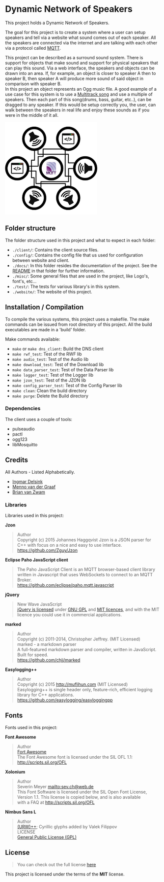 # Dynamic Network of Speakers

This project holds a Dynamic Network of Speakers.

The goal for this project is to create a system where a user can setup speakers
and tell via a website what sound comes out of each speaker.
All the speakers are connected via the internet and are talking with each other
via a protocol called [MQTT](http://mqtt.org/).


This project can be described as a surround sound system.
There is support for objects that make sound and support for physical speakers that can play this sound.
Via a web interface, the speakers and objects can be drawn into an area.
If, for example, an object is closer to speaker A then to speaker B, then speaker A will produce more sound of said object in comparison with speaker B.  
In this project an object represents an Ogg music file.
A good example of a use case for this system is to use a [Multitrack song](https://en.wikipedia.org/wiki/Multitrack_recording) and use a multiple of speakers.
Then each part of this song(drums, bass, guitar, etc..), can be dragged to any speaker.
If this would be setup correctly you, the user, can walk between the speakers in real life and enjoy these sounds as if you were in the middle of it all.

<img src="./misc/logo/dynamic_network_of_speakers.png" alt="DNS" width="300">

## Folder structure

The folder structure used in this project and what to expect in each folder:

-   `./client/`: Contains the client source files.
-   `./config/`: Contains the config file that us used for configuration between website and client.
-   `./docs/`: In this folder resides the documentation of the project. See the [README](./docs/README.md) in that folder for further information.
-   `./misc/`: Some general files that are used in the project, like Logo's, font's, etc...
-   `./test/`: The tests for various library's in this system.
-   `./website/`: The website of this project.

## Installation / Compilation

To compile the various systems, this project uses a makefile.
The make commands can be issued from root directory of this project.
All the build executables are made in a 'build' folder.

Make commands available:

- `make` or `make dns_client`: Build the DNS client
- `make rwf_test`: Test of the RWF lib
- `make audio_test`: Test of the Audio lib
- `make download_test`: Test of the Download lib
- `make data_parser_test`: Test of the Data Parser lib
- `make logger_test`: Test of the Logger lib
- `make jzon_test`: Test of the JZON lib
- `make config_parser_test`: Test of the Config Parser lib
- `make clean`: Clean the build directory
- `make purge`: Delete the Build directory

### Dependencies
The client uses a couple of tools:
- pulseaudio
- pactl
- ogg123
- libMosquitto

## Credits

All Authors - Listed Alphabetically.

-   [Ingmar Delsink](https://github.com/MrCrazyID)
-   [Menno van der Graaf](https://github.com/Mercotui)
-   [Brian van Zwam](https://github.com/Gerwie)

### Libraries

Libraries used in this project:

**Jzon**  

> Author  
> Copyright (c) 2015 Johannes Haggqvist
> Jzon is a JSON parser for C++ with focus on a nice and easy to use interface.
> <https://github.com/Zguy/Jzon>

**Eclipse Paho JavaScript client**  

> The Paho JavaScript Client is an MQTT browser-based client library written
> in Javascript that uses WebSockets to connect to an MQTT Broker.  
> <https://github.com/eclipse/paho.mqtt.javascript>

**jQuery**

> New Wave JavaScript  
> [jQuery is licensed](http://jquery.org/license) under [GNU GPL](http://www.gnu.org/licenses/gpl.html) and [MIT licences](http://www.opensource.org/licenses/mit-license.php), and with the MIT licence you could use it in commercial applications.

**marked**

> Author  
> Copyright (c) 2011-2014, Christopher Jeffrey. (MIT Licensed)  
> marked - a markdown parser  
> A full-featured markdown parser and compiler, written in JavaScript.
> Built for speed.  
> <https://github.com/chjj/marked>  

**Easylogging++**

> Author  
> Copyright (c) 2015 <http://muflihun.com> (MIT Licensed)  
> Easylogging++ is single header only, feature-rich, efficient logging library for C++ applications.   
> <https://github.com/easylogging/easyloggingpp>  

## Fonts

Fonts used in this project:

**Font Awesome**  

> Author  
> [Fort Awesome](https://fortawesome.github.io/Font-Awesome/)  
> The Font Awesome font is licensed under the SIL OFL 1.1:  
> <http://scripts.sil.org/OFL>  

**Xolonium**

> Author  
> Severin Meyer <mailto:sev.ch@web.de>  
> This Font Software is licensed under the SIL Open Font License,  
>  Version 1.1. This license is copied below, and is also available  
> with a FAQ at <http://scripts.sil.org/OFL>

**Nimbus Sans L**

> Author  
> [(URW)++](https://www.urwpp.de); Cyrillic glyphs added by Valek Filippov  
> LICENSE  
> [General Public License (GPL)](http://www.fsf.org/licenses/gpl.html)

## License

> You can check out the full license [here](./LICENSE)

This project is licensed under the terms of the **MIT** license.
